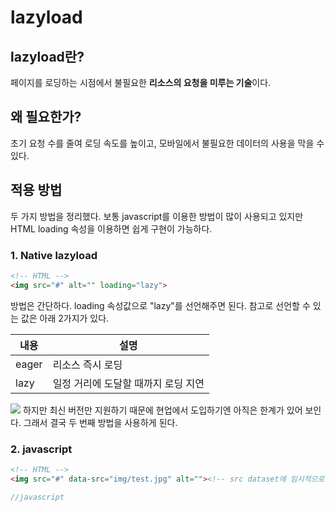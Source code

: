 # **lazyload**

## lazyload란?
페이지를 로딩하는 시점에서 불필요한 **리소스의 요청을 미루는 기술**이다. 

## 왜 필요한가?
초기 요청 수를 줄여 로딩 속도를 높이고, 모바일에서 불필요한 데이터의 사용을 막을 수 있다.

## 적용 방법
두 가지 방법을 정리했다.
보통 javascript를 이용한 방법이 많이 사용되고 있지만 HTML loading 속성을 이용하면 쉽게 구현이 가능하다.

### 1. Native lazyload
```html
<!-- HTML -->
<img src="#" alt="" loading="lazy">
```
방법은 간단하다. loading 속성값으로 "lazy"를 선언해주면 된다. 참고로 선언할 수 있는 값은 아래 2가지가 있다.

|내용|설명|
|---|---|
|eager|리소스 즉시 로딩|
|lazy|일정 거리에 도달할 때까지 로딩 지연|

![](https://cdn.jsdelivr.net/gh/fe-jw/J-Web/post/img_lazyload/img_1.jpg)
하지만 최신 버전만 지원하기 때문에 현업에서 도입하기엔 아직은 한계가 있어 보인다.
그래서 결국 두 번째 방법을 사용하게 된다.

### 2. javascript
```html
<!-- HTML -->
<img src="#" data-src="img/test.jpg" alt=""><!-- src dataset에 임시적으로 이미지 경로를 저장 -->
```

```javascript
//javascript
```